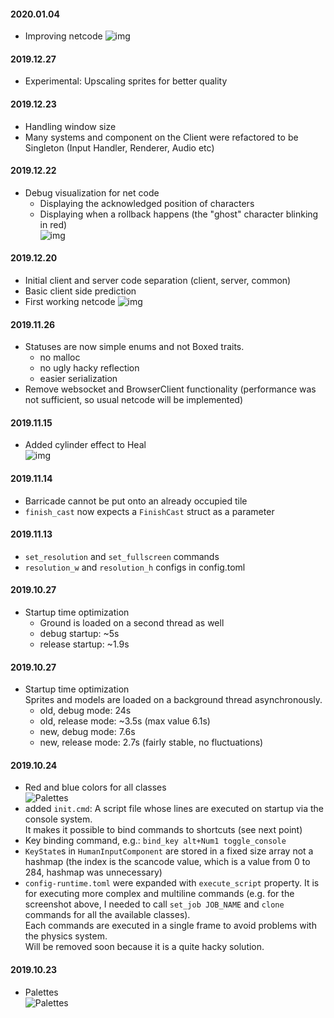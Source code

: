 #### 2020.01.04
- Improving netcode
  ![img](https://trello-attachments.s3.amazonaws.com/558a94779b3b3c5d89efeaa6/5d3dad963f865934aa69f051/99cc03628e1f556539c380e4e7e3dba3/netcode_works.gif) 

#### 2019.12.27
- Experimental: Upscaling sprites for better quality

#### 2019.12.23
- Handling window size
- Many systems and component on the Client were refactored to be Singleton (Input Handler, Renderer, Audio etc)

#### 2019.12.22
- Debug visualization for net code
    - Displaying the acknowledged position of characters
    - Displaying when a rollback happens (the "ghost" character blinking in red)  
    ![img](https://trello-attachments.s3.amazonaws.com/558a94779b3b3c5d89efeaa6/5d3dad963f865934aa69f051/e075a6a2fcbcaff08f9b57d1906ffde1/moving_lag_rollback3.gif) 

#### 2019.12.20
- Initial client and server code separation (client, server, common)
- Basic client side prediction
- First working netcode
  ![img](https://trello-attachments.s3.amazonaws.com/558a94779b3b3c5d89efeaa6/5d3dad963f865934aa69f051/09a580a89ea26f3ff0ce50bdace71769/first_network.gif) 

#### 2019.11.26
- Statuses are now simple enums and not Boxed traits. 
    - no malloc
    - no ugly hacky reflection
    - easier serialization
- Remove websocket and BrowserClient functionality (performance was not sufficient, so usual netcode will be implemented) 
#### 2019.11.15
- Added cylinder effect to Heal  
![img](https://trello-attachments.s3.amazonaws.com/558a94779b3b3c5d89efeaa6/5d3dad963f865934aa69f051/c67f321d831cfb317c1f95558e584cce/Peek_2019-11-15_21-51.gif)

#### 2019.11.14
- Barricade cannot be put onto an already occupied tile
- `finish_cast` now expects a `FinishCast` struct as a parameter

#### 2019.11.13
- `set_resolution` and `set_fullscreen` commands
- `resolution_w` and `resolution_h` configs in config.toml

#### 2019.10.27
- Startup time optimization
    - Ground is loaded on a second thread as well
    - debug startup: ~5s
    - release startup: ~1.9s
    
#### 2019.10.27
- Startup time optimization  
Sprites and models are loaded on a background thread asynchronously. 
    - old, debug mode: 24s
    - old, release mode: ~3.5s (max value 6.1s)
    - new, debug mode: 7.6s
    - new, release mode: 2.7s (fairly stable, no fluctuations)

#### 2019.10.24
- Red and blue colors for all classes  
![Palettes](https://trello-attachments.s3.amazonaws.com/558a94779b3b3c5d89efeaa6/5d3dad963f865934aa69f051/c22dd3a7eda670ad6b1268ff12697d54/image.png)
- added `init.cmd`: A script file whose lines are executed on startup via the console system.  
It makes it possible to bind commands to shortcuts (see next point)
- Key binding command, e.g.: ``bind_key alt+Num1 toggle_console``
- `KeyState`s in `HumanInputComponent` are stored in a fixed size array not a hashmap (the index is the scancode value, which is a value from 0 to 284, hashmap was unnecessary)
- ``config-runtime.toml`` were expanded with `execute_script` property. It is for executing more complex and multiline commands (e.g. for the screenshot above, I needed to call `set_job JOB_NAME` and `clone` commands for all the available classes).  
Each commands are executed in a single frame to avoid problems with the physics system.  
Will be removed soon because it is a quite hacky solution.

#### 2019.10.23
- Palettes  
![Palettes](https://trello-attachments.s3.amazonaws.com/558a94779b3b3c5d89efeaa6/5d3dad963f865934aa69f051/2e4b89ed1f83638bc885f9ee0bf215ef/image.png)
